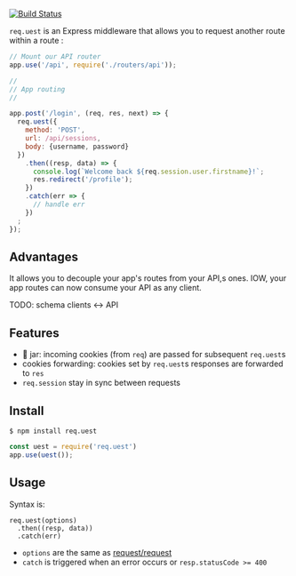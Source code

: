 [![Build Status](https://travis-ci.org/abernier/uest.svg?branch=master)](https://travis-ci.org/abernier/uest)

`req.uest` is an Express middleware that allows you to request another route within a route :

```js
// Mount our API router
app.use('/api', require('./routers/api'));

//
// App routing
//

app.post('/login', (req, res, next) => {
  req.uest({
    method: 'POST',
    url: /api/sessions,
    body: {username, password}
  })
    .then((resp, data) => {
      console.log(`Welcome back ${req.session.user.firstname}!`;
      res.redirect('/profile');
    })
    .catch(err => {
      // handle err
    })
  ;
});
```

## Advantages

It allows you to decouple your app's routes from your API,s ones. IOW, your app routes can now consume your API as any client.

TODO: schema clients <-> API

## Features

- 🍪 jar: incoming cookies (from `req`) are passed for subsequent `req.uest`s
- cookies forwarding: cookies set by `req.uest`s responses are forwarded to `res`
- `req.session` stay in sync between requests

## Install

```
$ npm install req.uest
```

```js
const uest = require('req.uest')
app.use(uest());
```

## Usage

Syntax is:

```
req.uest(options)
  .then((resp, data))
  .catch(err)
```

- `options` are the same as [request/request](https://github.com/request/request#requestoptions-callback)
- `catch` is triggered when an error occurs or `resp.statusCode >= 400`